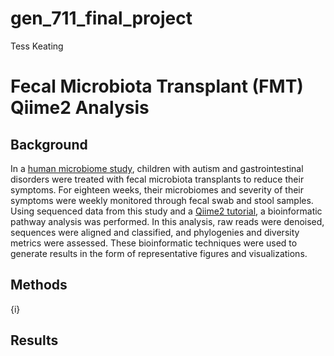 # gen_711_final_project
Tess Keating
# Fecal Microbiota Transplant (FMT) Qiime2 Analysis
## Background
In a [human microbiome study](https://microbiomejournal.biomedcentral.com/articles/10.1186/s40168-016-0225-7), children with autism and gastrointestinal disorders were treated with fecal microbiota transplants to reduce their symptoms. For eighteen weeks, their microbiomes and severity of their symptoms were weekly monitored through fecal swab and stool samples. Using sequenced data from this study and a [Qiime2 tutorial](https://docs.qiime2.org/2024.2/tutorials/fmt/), a bioinformatic pathway analysis was performed. In this analysis, raw reads were denoised, sequences were aligned and classified, and phylogenies and diversity metrics were assessed. These bioinformatic techniques were used to generate results in the form of representative figures and visualizations.
## Methods
{i}
## Results
